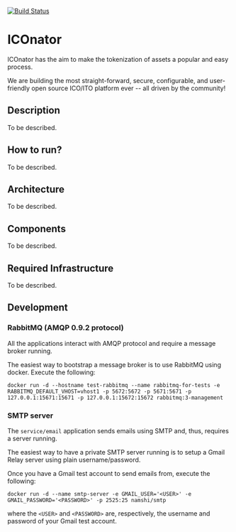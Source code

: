 [![Build Status](https://travis-ci.com/ICOnator/ICOnator-backend.svg?token=eUVyeGxidafMUjk8JWFo&branch=master)](https://travis-ci.com/ICOnator/ICOnator-backend.svg?token=eUVyeGxidafMUjk8JWFo&branch=master)

# ICOnator

ICOnator has the aim to make the tokenization of assets a popular and easy process.

We are building the most straight-forward, secure, configurable, and user-friendly open source ICO/ITO platform ever -- all driven by the community!

## Description

To be described.

## How to run?

To be described.

## Architecture

To be described.

## Components

To be described.

## Required Infrastructure

To be described.

## Development

### RabbitMQ (AMQP 0.9.2 protocol)

All the applications interact with AMQP protocol and require a message broker running.

The easiest way to bootstrap a message broker is to use RabbitMQ using docker. Execute the following:

```
docker run -d --hostname test-rabbitmq --name rabbitmq-for-tests -e RABBITMQ_DEFAULT_VHOST=vhost1 -p 5672:5672 -p 5671:5671 -p 127.0.0.1:15671:15671 -p 127.0.0.1:15672:15672 rabbitmq:3-management
```

### SMTP server

The `service/email` application sends emails using SMTP and, thus, requires a server running.

The easiest way to have a private SMTP server running is to setup a Gmail Relay server using plain username/password.

Once you have a Gmail test account to send emails from, execute the following:

```
docker run -d --name smtp-server -e GMAIL_USER='<USER>' -e GMAIL_PASSWORD='<PASSWORD>' -p 2525:25 namshi/smtp
```

where the `<USER>` and `<PASSWORD>` are, respectively, the username and password of your Gmail test account. 
